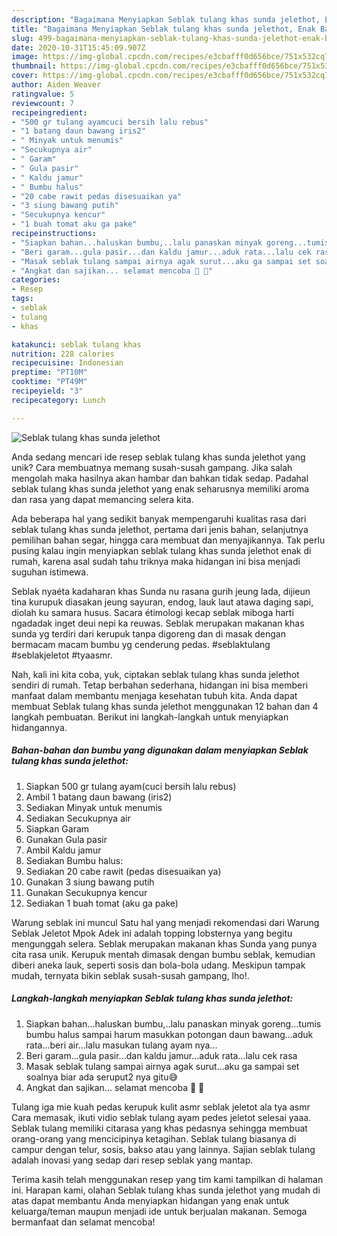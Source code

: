 ```yaml
---
description: "Bagaimana Menyiapkan Seblak tulang khas sunda jelethot, Enak Banget"
title: "Bagaimana Menyiapkan Seblak tulang khas sunda jelethot, Enak Banget"
slug: 499-bagaimana-menyiapkan-seblak-tulang-khas-sunda-jelethot-enak-banget
date: 2020-10-31T15:45:09.907Z
image: https://img-global.cpcdn.com/recipes/e3cbafff0d656bce/751x532cq70/seblak-tulang-khas-sunda-jelethot-foto-resep-utama.jpg
thumbnail: https://img-global.cpcdn.com/recipes/e3cbafff0d656bce/751x532cq70/seblak-tulang-khas-sunda-jelethot-foto-resep-utama.jpg
cover: https://img-global.cpcdn.com/recipes/e3cbafff0d656bce/751x532cq70/seblak-tulang-khas-sunda-jelethot-foto-resep-utama.jpg
author: Aiden Weaver
ratingvalue: 5
reviewcount: 7
recipeingredient:
- "500 gr tulang ayamcuci bersih lalu rebus"
- "1 batang daun bawang iris2"
- " Minyak untuk menumis"
- "Secukupnya air"
- " Garam"
- " Gula pasir"
- " Kaldu jamur"
- " Bumbu halus"
- "20 cabe rawit pedas disesuaikan ya"
- "3 siung bawang putih"
- "Secukupnya kencur"
- "1 buah tomat aku ga pake"
recipeinstructions:
- "Siapkan bahan...haluskan bumbu,..lalu panaskan minyak goreng...tumis bumbu halus sampai harum masukkan potongan daun bawang...aduk rata...beri air...lalu masukan tulang ayam nya..."
- "Beri garam...gula pasir...dan kaldu jamur...aduk rata...lalu cek rasa"
- "Masak seblak tulang sampai airnya agak surut...aku ga sampai set soalnya biar ada seruput2 nya gitu😅"
- "Angkat dan sajikan... selamat mencoba 🤗 💐"
categories:
- Resep
tags:
- seblak
- tulang
- khas

katakunci: seblak tulang khas 
nutrition: 228 calories
recipecuisine: Indonesian
preptime: "PT10M"
cooktime: "PT49M"
recipeyield: "3"
recipecategory: Lunch

---
```



![Seblak tulang khas sunda jelethot](https://img-global.cpcdn.com/recipes/e3cbafff0d656bce/751x532cq70/seblak-tulang-khas-sunda-jelethot-foto-resep-utama.jpg)

Anda sedang mencari ide resep seblak tulang khas sunda jelethot yang unik? Cara membuatnya memang susah-susah gampang. Jika salah mengolah maka hasilnya akan hambar dan bahkan tidak sedap. Padahal seblak tulang khas sunda jelethot yang enak seharusnya memiliki aroma dan rasa yang dapat memancing selera kita.

Ada beberapa hal yang sedikit banyak mempengaruhi kualitas rasa dari seblak tulang khas sunda jelethot, pertama dari jenis bahan, selanjutnya pemilihan bahan segar, hingga cara membuat dan menyajikannya. Tak perlu pusing kalau ingin menyiapkan seblak tulang khas sunda jelethot enak di rumah, karena asal sudah tahu triknya maka hidangan ini bisa menjadi suguhan istimewa.

Seblak nyaéta kadaharan khas Sunda nu rasana gurih jeung lada, dijieun tina kurupuk diasakan jeung sayuran, endog, lauk laut atawa daging sapi, diolah ku samara husus. Sacara étimologi kecap seblak miboga harti ngadadak inget deui nepi ka reuwas. Seblak merupakan makanan khas sunda yg terdiri dari kerupuk tanpa digoreng dan di masak dengan bermacam macam bumbu yg cenderung pedas. #seblaktulang #seblakjeletot #tyaasmr.


Nah, kali ini kita coba, yuk, ciptakan seblak tulang khas sunda jelethot sendiri di rumah. Tetap berbahan sederhana, hidangan ini bisa memberi manfaat dalam membantu menjaga kesehatan tubuh kita. Anda dapat membuat Seblak tulang khas sunda jelethot menggunakan 12 bahan dan 4 langkah pembuatan. Berikut ini langkah-langkah untuk menyiapkan hidangannya.

<!--inarticleads1-->

##### Bahan-bahan dan bumbu yang digunakan dalam menyiapkan Seblak tulang khas sunda jelethot:

1. Siapkan 500 gr tulang ayam(cuci bersih lalu rebus)
1. Ambil 1 batang daun bawang (iris2)
1. Sediakan  Minyak untuk menumis
1. Sediakan Secukupnya air
1. Siapkan  Garam
1. Gunakan  Gula pasir
1. Ambil  Kaldu jamur
1. Sediakan  Bumbu halus:
1. Sediakan 20 cabe rawit (pedas disesuaikan ya)
1. Gunakan 3 siung bawang putih
1. Gunakan Secukupnya kencur
1. Sediakan 1 buah tomat (aku ga pake)


Warung seblak ini muncul Satu hal yang menjadi rekomendasi dari Warung Seblak Jeletot Mpok Adek ini adalah topping lobsternya yang begitu mengunggah selera. Seblak merupakan makanan khas Sunda yang punya cita rasa unik. Kerupuk mentah dimasak dengan bumbu seblak, kemudian diberi aneka lauk, seperti sosis dan bola-bola udang. Meskipun tampak mudah, ternyata bikin seblak susah-susah gampang, lho!. 

<!--inarticleads2-->

##### Langkah-langkah menyiapkan Seblak tulang khas sunda jelethot:

1. Siapkan bahan...haluskan bumbu,..lalu panaskan minyak goreng...tumis bumbu halus sampai harum masukkan potongan daun bawang...aduk rata...beri air...lalu masukan tulang ayam nya...
1. Beri garam...gula pasir...dan kaldu jamur...aduk rata...lalu cek rasa
1. Masak seblak tulang sampai airnya agak surut...aku ga sampai set soalnya biar ada seruput2 nya gitu😅
1. Angkat dan sajikan... selamat mencoba 🤗 💐


Tulang iga mie kuah pedas kerupuk kulit asmr seblak jeletot ala tya asmr Cara memasak, ikuti vidio seblak tulang ayam pedes jeletot selesai yaaa. Seblak tulang memiliki citarasa yang khas pedasnya sehingga membuat orang-orang yang mencicipinya ketagihan. Seblak tulang biasanya di campur dengan telur, sosis, bakso atau yang lainnya. Sajian seblak tulang adalah inovasi yang sedap dari resep seblak yang mantap. 

Terima kasih telah menggunakan resep yang tim kami tampilkan di halaman ini. Harapan kami, olahan Seblak tulang khas sunda jelethot yang mudah di atas dapat membantu Anda menyiapkan hidangan yang enak untuk keluarga/teman maupun menjadi ide untuk berjualan makanan. Semoga bermanfaat dan selamat mencoba!
